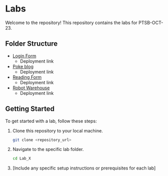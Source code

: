 # Labs

Welcome to the repository! This repository contains the labs for PTSB-OCT-23.

## Folder Structure

- [Login Form](./login-form/)
  - Deployment link
- [Poke blog](./poke-blog/)
  - Deployment link
- [Reading Form](./reading-forms)
  - Deployment link
- [Robot Warehouse](./robot-warehouse/)
  - Deployment link

## Getting Started

To get started with a lab, follow these steps:

1. Clone this repository to your local machine.
    ```bash
    git clone <repository_url>
    ```

2. Navigate to the specific lab folder.
    ```bash
    cd Lab_X
    ```

3. [Include any specific setup instructions or prerequisites for each lab]
